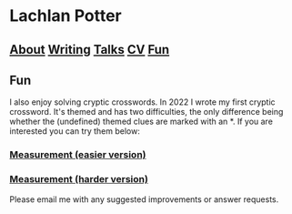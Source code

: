 # Lachlan Potter

## [About](README.md)  [Writing](Writing.md)  [Talks](Talks.md)  [CV](CV.md)  [Fun](Fun.md) 

## Fun

I also enjoy solving cryptic crosswords. In 2022 I wrote my first cryptic crossword. It's themed and has two difficulties, the only difference being whether the (undefined) themed clues are marked with an *. If you are interested you can try them below:

### [Measurement (easier version)](https://drive.google.com/file/d/1xtxrZbxH1CN4nHYeS1TIjHZkgUpuSTAR/view?usp=sharing)

### [Measurement (harder version)](https://drive.google.com/file/d/1tV9-rYGPbg8o8gC_TlvSVVfzOPvDL01a/view?usp=sharing)

Please email me with any suggested improvements or answer requests.
